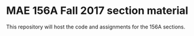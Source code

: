 
# MAE 156A Fall 2017 section material

This repository will host the code and assignments for the 156A sections. 
